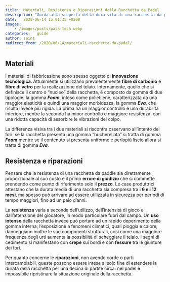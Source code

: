 ```yaml
---
title:  Materiali, Resistenza e Riparazioni della Racchetta da Padel
description: "Guida alla scoperta della dura vita di una racchetta da padel, dalla fabbricazione ai vostri colpi vincenti... o distruttivi"
date:   2020-06-14 15:01:35 +0200
images:
    - /images/posts/pala-tech.webp
categories:   guide
author: saint
redirect_from: /2020/06/14/materiali-racchetta-da-padel/
---
```


## Materiali

I materiali di fabbricazione sono spesso oggetto di **innovazione tecnologica**. Attualmente si utilizzano prevalentemente **fibre di carbonio** e **fibre di vetro** per la realizzazione del telaio. Internamente, quello che si definisce il centro o “nucleo” della racchetta, è composto da gomma di due tipologie: la gomma **_Foam_**, inteso come polietilene, caratterizzata da una maggior elasticità e quindi una maggior morbidezza, la gomma **_Eva_**, che risulta invece più rigida. La prima ha un maggior controllo e una durabilità inferiore, mentre la seconda ha minor controllo e maggiore resistenza, con una ridotta capacità di assorbire le vibrazioni del colpo.

La differenza visiva tra i due materiali si riscontra osservano all’intento dei fori: se la racchetta presenta una gomma “bucherellata” si tratta di gomma **_Foam_** mentre se il contenuto si presenta uniforme e perlopiù liscio allora si tratta di gomma **_Eva_**.

## Resistenza e riparazioni

Pensare che la resistenza di una racchetta da paddle sia direttamente proporzionale al suo costo è il primo **errore di giudizio** che si commette prendendo come punto di riferimento solo il **prezzo**. Le case produttrici attestano che la durata media di una racchetta sia compresa tra i **6 e i 12 mesi**, ma spesso può arrivare ad essere utilizzata in sicurezza per periodi di tempo maggiori, fino ad un paio d’anni.

La **resistenza** varia a seconda dell’utilizzo, dell’intensità di gioco e dall’attenzione del giocatore, in modo particolare fuori dal campo. Un **uso intenso** della racchetta invece può portare ad un rapido deperimento della gomma interna; l’esposizione a fenomeni climatici, quali pioggia e calore, danneggiano inoltre le sue componenti strutturali, così come  una maggiore frequenza degli urti aumenta la possibilità di scheggiare il telaio. I segni di cedimento si manifestano con **crepe** sui bordi e con **fessure** tra le giunture dei fori.

Per quanto concerne le **riparazioni**, non avendo corde o parti intercambiabili, queste possono essere intese al solo fine di estendere la durata della racchetta per una decina di partite circa: nel padel è impossibile ripristinare la situazione originale della racchetta.